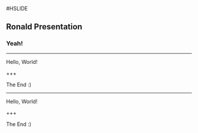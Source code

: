 #HSLIDE
## Ronald Presentation
### Yeah!

---

Hello, World!

+++

The End :)

---

Hello, World!

+++

The End :)